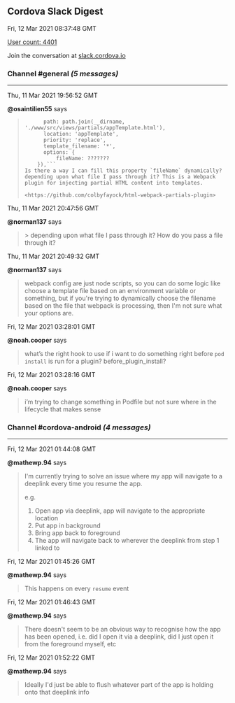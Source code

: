 ## Cordova Slack Digest
Fri, 12 Mar 2021 08:37:48 GMT

[User count: 4401](https://cordova.slack.com/)


Join the conversation at [slack.cordova.io](http://slack.cordova.io/)

### __Channel #general__ _(5 messages)_
---

Thu, 11 Mar 2021 19:56:52 GMT

__@osaintilien55__ says 
> ```new HtmlWebpackPartialsPlugin({
>       path: path.join(__dirname, './www/src/views/partials/appTemplate.html'),
>       location: 'appTemplate',
>       priority: 'replace',
>       template_filename: '*',
>       options: {
>           fileName: ???????
>     }),```
> Is there a way I can fill this property `fileName` dynamically? depending upon what file I pass through it? This is a Webpack plugin for injecting partial HTML content into templates.
> 
> <https://github.com/colbyfayock/html-webpack-partials-plugin>
> 

Thu, 11 Mar 2021 20:47:56 GMT

__@norman137__ says 
> &gt; depending upon what file I pass through it? 
> How do you pass a file through it?
> 

Thu, 11 Mar 2021 20:49:32 GMT

__@norman137__ says 
> webpack config are just node scripts, so you can do some logic like choose a template file based on an environment variable or something, but if you're trying to dynamically choose the filename based on the file that webpack is processing, then I'm not sure what your options are.
> 

Fri, 12 Mar 2021 03:28:01 GMT

__@noah.cooper__ says 
> what’s the right hook to use if i want to do something right before `pod install` is run for a plugin? before_plugin_install?
> 

Fri, 12 Mar 2021 03:28:16 GMT

__@noah.cooper__ says 
> i’m trying to change something in Podfile but not sure where in the lifecycle that makes sense
> 

### __Channel #cordova-android__ _(4 messages)_
---

Fri, 12 Mar 2021 01:44:08 GMT

__@mathewp.94__ says 
> I'm currently trying to solve an issue where my app will navigate to a deeplink every time you resume the app.
> 
> e.g.
> 1. Open app via deeplink, app will navigate to the appropriate location
> 2. Put app in background
> 3. Bring app back to foreground
> 4. The app will navigate back to wherever the deeplink from step 1 linked to
> 

Fri, 12 Mar 2021 01:45:26 GMT

__@mathewp.94__ says 
> This happens on every `resume`  event
> 

Fri, 12 Mar 2021 01:46:43 GMT

__@mathewp.94__ says 
> There doesn't seem to be an obvious way to recognise how the app has been opened, i.e. did I open it via a deeplink, did I just open it from the foreground myself, etc
> 

Fri, 12 Mar 2021 01:52:22 GMT

__@mathewp.94__ says 
> Ideally I'd just be able to flush whatever part of the app is holding onto that deeplink info
> 
